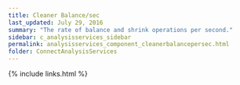 ```yaml
---
title: Cleaner Balance/sec
last_updated: July 29, 2016
summary: "The rate of balance and shrink operations per second."
sidebar: c_analysisservices_sidebar
permalink: analysisservices_component_cleanerbalancepersec.html
folder: ConnectAnalysisServices
---
```





{% include links.html %}
